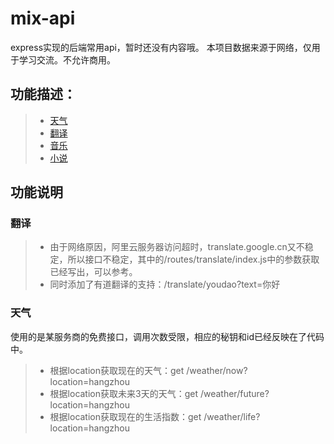 # mix-api
express实现的后端常用api，暂时还没有内容哦。
本项目数据来源于网络，仅用于学习交流。不允许商用。
## 功能描述：
> * [天气](#天气)
> * [翻译](#翻译)
> * [音乐](#音乐)
> * [小说](#小说)

## 功能说明
### <span id="翻译">翻译</span>
> * 由于网络原因，阿里云服务器访问超时，translate.google.cn又不稳定，所以接口不稳定，其中的/routes/translate/index.js中的参数获取已经写出，可以参考。
> * 同时添加了有道翻译的支持：/translate/youdao?text=你好

### <span id="天气">天气</span>
使用的是某服务商的免费接口，调用次数受限，相应的秘钥和id已经反映在了代码中。
> * 根据location获取现在的天气：get /weather/now?location=hangzhou
> * 根据location获取未来3天的天气：get /weather/future?location=hangzhou
> * 根据location获取现在的生活指数：get /weather/life?location=hangzhou
